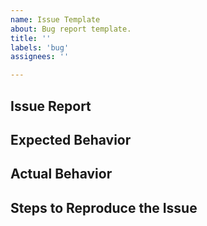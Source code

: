 ```yaml
---
name: Issue Template
about: Bug report template.
title: ''
labels: 'bug'
assignees: ''

---
```


## Issue Report

<!--- Provide a description for the behavior -->

## Expected Behavior

<!--- Write out the expected behavior here -->

## Actual Behavior

<!--- Write out a detailed description -->

## Steps to Reproduce the Issue

<!--- Write out detailed steps to reproduce the issue here -->